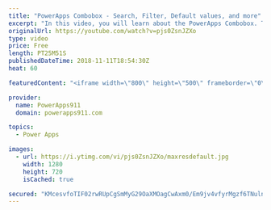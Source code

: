 ```yaml
---
title: "PowerApps Combobox - Search, Filter, Default values, and more"
excerpt: "In this video, you will learn about the PowerApps Combobox. There are examples for configuring, searching, filtering, selected vs. selecteditems, default vs defaultitems, datasources, items, and more. Lots of things to learn on this control  For more help check out PowerApps911 https://www.powerapps911.com"
originalUrl: https://youtube.com/watch?v=pjs0ZsnJZXo
type: video
price: Free
length: PT25M51S
publishedDateTime: 2018-11-11T18:54:30Z
heat: 60

featuredContent: "<iframe width=\"800\" height=\"500\" frameborder=\"0\" src=\"https://www.youtube.com/embed/pjs0ZsnJZXo\" allow=\"accelerometer; autoplay; encrypted-media; gyroscope; picture-in-picture\" allowfullscreen></iframe>"

provider:
  name: PowerApps911
  domain: powerapps911.com

topics:
  - Power Apps

images:
  - url: https://i.ytimg.com/vi/pjs0ZsnJZXo/maxresdefault.jpg
    width: 1280
    height: 720
    isCached: true

secured: "KMcesvfoTIF02rwRUpCgSmMyG29OaXMOagCwAxm0/Em9jv4vfyrMgzf6TNulnMtmoqla+CCrm+LEYjHBG4fj9IPpcXFSDNjBt2rjqJ8mvuEosRZ1n6W1nQX2DYPeM7zm82mIxlvMHnUnKpoBlUkz66s+//3rf2VaVz7zBejPAmJqvKZ4MJxh/AiyIvASa9Y1HIpSvKAP9hykCgHAUxwx/XyJsg+gDJs7lT7n4q/ZEqfoeFwQAKk8H83ohQPm5Ql+GhI/oEjwEKVgTgIL+hB7icyyRqQqILIOXg/kPDhf/y8kGRq4eMFc2HthtFI+M/nGTd7brCmp5pmHW3qCZyuiAncdxgAug2RCKJfUKFs348fpYVCS60xt7yIarmqrPrnYGtZ3k/80IFJLXj5BRxnM6/mywXGivT39IEsHSCiqRtc=;ZHkRWpP3/5lOWN1ZEtYb/w=="
---
```


